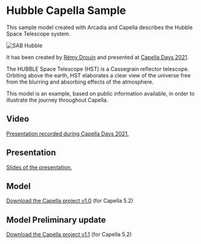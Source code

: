 # Hubble Capella Sample
This sample model created with Arcadia and Capella describes the Hubble Space Telescope system.

![SAB Hubble](https://wiki.eclipse.org/images/f/f4/Sab_hubble.jpg)

It has been created by [Rémy Drouin](https://fr.linkedin.com/in/r%C3%A9my-drouin-ba3b1494) and presented at [Capella Days 2021](https://www.eclipse.org/capella/capella_days_2021.html).

The HUBBLE Space Telescope (HST) is a Cassegrain reflector telescope. Orbiting above the earth, HST elaborates a clear view of the universe free from the blurring and absorbing effects of the atmosphere.

This model is an example, based on public information available, in order to illustrate the journey throughout Capella.

## Video
[Presentation recorded during Capella Days 2021.](https://youtu.be/pU5LPXCv9J4)

## Presentation
[Slides of the presentation.](https://www.slideshare.net/Obeo_corp/capella-days-2021-introduction-to-capellaarcadia-and-nasa-systems-engineering-handbook-modeling-overview-with-the-hubble-space-telescope)

## Model
[Download the Capella project v1.0](https://github.com/DROUINRemy/hubble-capella-sample/files/7953654/HUBBLE.Space.Telescope.CAPELLA.DAYS.2021.zip) (for Capella 5.2)

## Model Preliminary update
[Download the Capella project v1.1](https://github.com/DROUINRemy/hubble-capella-sample/files/9124546/HUBBLE.Space.Telescope.CAPELLA.DAYS.2021.zip) (for Capella 5.2)
